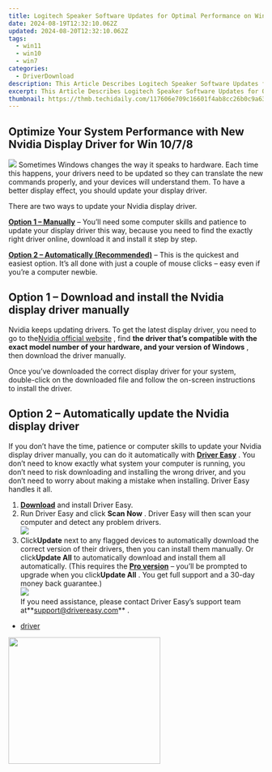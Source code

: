 ```yaml
---
title: Logitech Speaker Software Updates for Optimal Performance on Windows 10/7/8
date: 2024-08-19T12:32:10.062Z
updated: 2024-08-20T12:32:10.062Z
tags:
  - win11
  - win10
  - win7
categories:
  - DriverDownload
description: This Article Describes Logitech Speaker Software Updates for Optimal Performance on Windows 10/7/8
excerpt: This Article Describes Logitech Speaker Software Updates for Optimal Performance on Windows 10/7/8
thumbnail: https://thmb.techidaily.com/117606e709c16601f4ab8cc26b0c9a6396939e54d91fb29f5e3a869fe4c9b70a.jpg
---
```


## Optimize Your System Performance with New Nvidia Display Driver for Win 10/7/8

![](https://images.drivereasy.com/wp-content/uploads/2018/08/img_5b7e946a16130-300x190.jpg) Sometimes Windows changes the way it speaks to hardware. Each time this happens, your drivers need to be updated so they can translate the new commands properly, and your devices will understand them. To have a better display effect, you should update your display driver.

There are two ways to update your Nvidia display driver.

[**Option 1 – Manually**](https://tools.techidaily.com/drivereasy/download/) – You’ll need some computer skills and patience to update your display driver this way, because you need to find the exactly right driver online, download it and install it step by step.

[**Option 2 – Automatically (Recommended)**](https://www.drivereasy.com/knowledge/nvidia-display-driver-download-and-install-for-windows/#o2) – This is the quickest and easiest option. It’s all done with just a couple of mouse clicks – easy even if you’re a computer newbie.

## Option 1 – Download and install the Nvidia display driver manually

 Nvidia keeps updating drivers. To get the latest display driver, you need to go to the[Nvidia official website](https://www.nvidia.com/Download/index.aspx?lang=en-us) , find **the driver that’s compatible with the exact model number of your hardware, and your version of Windows** , then download the driver manually.

 Once you’ve downloaded the correct display driver for your system, double-click on the downloaded file and follow the on-screen instructions to install the driver.

## Option 2 – Automatically update the Nvidia display driver

 If you don’t have the time, patience or computer skills to update your Nvidia display driver manually, you can do it automatically with **[Driver Easy](https://tools.techidaily.com/drivereasy/download/)**  . You don’t need to know exactly what system your computer is running, you don’t need to risk downloading and installing the wrong driver, and you don’t need to worry about making a mistake when installing. Driver Easy handles it all.

1. **[Download](https://tools.techidaily.com/drivereasy/download/)**  and install Driver Easy.
2. Run Driver Easy and click **Scan Now** . Driver Easy will then scan your computer and detect any problem drivers.  
![](https://images.drivereasy.com/wp-content/uploads/2018/09/img_5ba09ca3136e1.jpg)
3. Click**Update** next to any flagged devices to automatically download the correct version of their drivers, then you can install them manually. Or click**Update All** to automatically download and install them all automatically. (This requires the **[Pro version](https://tools.techidaily.com/drivereasy/download/)**  – you’ll be prompted to upgrade when you click**Update All** . You get full support and a 30-day money back guarantee.)  
![](https://images.drivereasy.com/wp-content/uploads/2018/09/img_5bacace00b167.jpg)  
 If you need assistance, please contact Driver Easy’s support team at**<support@drivereasy.com>** .

* [driver](https://tools.techidaily.com/drivereasy/download/)

<ins class="adsbygoogle"
     style="display:block"
     data-ad-format="autorelaxed"
     data-ad-client="ca-pub-7571918770474297"
     data-ad-slot="1223367746"></ins>



<ins class="adsbygoogle"
     style="display:block"
     data-ad-client="ca-pub-7571918770474297"
     data-ad-slot="8358498916"
     data-ad-format="auto"
     data-full-width-responsive="true"></ins>



<!-- affiliate ads begin -->
<a href="https://godlikehost.sjv.io/c/5597632/1920047/21774" target="_top" id="1920047"><img src="//a.impactradius-go.com/display-ad/21774-1920047" border="0" alt="" width="300" height="250"/></a><img height="0" width="0" src="https://imp.pxf.io/i/5597632/1920047/21774" style="position:absolute;visibility:hidden;" border="0" />
<!-- affiliate ads end -->